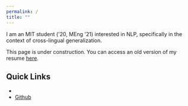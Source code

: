 ```yaml
---
permalink: /
title: ""
---
```

I am an MIT student ('20, MEng '21) interested in NLP, specifically in the context of cross-lingual generalization.

This page is under construction.  You can access an old version of my resume [here][pdf-link].

[pdf-link]: /assets/CV_2020.pdf

## Quick Links
- [CV]: [here][/assets/CV_2020.pdf]
- [Github](https://github.com/chengemily)

